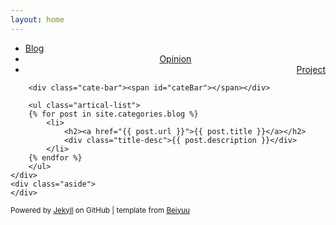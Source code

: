 ```yaml
---
layout: home
---
```


<div class="index-content blog">
    <div class="section">
        <ul class="artical-cate">
            <li class="on"><a href="/"><span>Blog</span></a></li>
            <li style="text-align:center"><a href="/opinion"><span>Opinion</span></a></li>
            <li style="text-align:right"><a href="/project"><span>Project</span></a></li>
        </ul>

        <div class="cate-bar"><span id="cateBar"></span></div>

        <ul class="artical-list">
        {% for post in site.categories.blog %}
            <li>
                <h2><a href="{{ post.url }}">{{ post.title }}</a></h2>
                <div class="title-desc">{{ post.description }}</div>
            </li>
        {% endfor %}
        </ul>
    </div>
    <div class="aside">
    </div>
</div>
<div class="footer">
  	<p>
	<small>Powered by <a href="https://github.com/mojombo/jekyll">Jekyll</a>
		 on GitHub | template from 
		<a href="http://beiyuu.com">Beiyuu</a>
	</small>
	</p>
</div>
